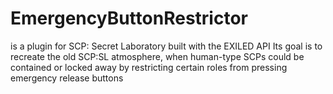 # EmergencyButtonRestrictor
is a plugin for SCP: Secret Laboratory built with the EXILED API Its goal is to recreate the old SCP:SL atmosphere, when human-type SCPs could be contained or locked away by restricting certain roles from pressing emergency release buttons 
